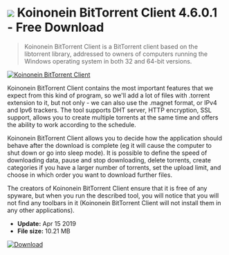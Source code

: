 # ![](https://cdn.softexe.net/static/icon/4/koinonein-bittorrent-client-8525.png) Koinonein BitTorrent Client 4.6.0.1 - Free Download

> Koinonein BitTorrent Client is a BitTorrent client based on the libtorrent library, addressed to owners of computers running the Windows operating system in both 32 and 64-bit versions.

[![Koinonein BitTorrent Client](https://gallery.dpcdn.pl/imgc/Tools/79886/g_-_420x350_1.5_-_xfeb35f2f-86be-402f-883c-7d3797d912be.jpg)](https://softexe.net/win/internet/torrent-client/koinonein-bittorrent-client:hebe.html)

Koinonein BitTorrent Client contains the most important features that we expect from this kind of program, so we'll add a lot of files with .torrent extension to it, but not only - we can also use the .magnet format, or IPv4 and Ipv6 trackers. The tool supports DHT server, HTTP encryption, SSL support, allows you to create multiple torrents at the same time and offers the ability to work according to the schedule.
 
 Koinonein BitTorrent Client allows you to decide how the application should behave after the download is complete (eg it will cause the computer to shut down or go into sleep mode). It is possible to define the speed of downloading data, pause and stop downloading, delete torrents, create categories if you have a larger number of torrents, set the upload limit, and choose in which order you want to download further files.
 
 The creators of Koinonein BitTorrent Client ensure that it is free of any spyware, but when you run the described tool, you will notice that you will not find any toolbars in it (Koinonein BitTorrent Client will not install them in any other applications).


- **Update:** Apr 15 2019
- **File size:** 10.21 MB

[![Download](https://cdn.softexe.net/static/img/download.png)](https://softexe.net/win/internet/torrent-client/koinonein-bittorrent-client:hebe.html)

